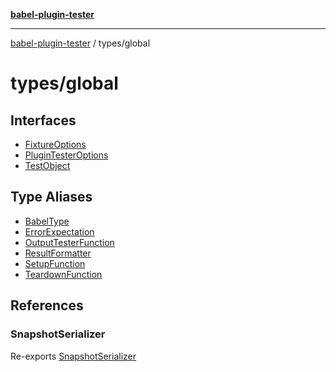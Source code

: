 [**babel-plugin-tester**](../../README.md)

***

[babel-plugin-tester](../../README.md) / types/global

# types/global

## Interfaces

- [FixtureOptions](interfaces/FixtureOptions.md)
- [PluginTesterOptions](interfaces/PluginTesterOptions.md)
- [TestObject](interfaces/TestObject.md)

## Type Aliases

- [BabelType](type-aliases/BabelType.md)
- [ErrorExpectation](type-aliases/ErrorExpectation.md)
- [OutputTesterFunction](type-aliases/OutputTesterFunction.md)
- [ResultFormatter](type-aliases/ResultFormatter.md)
- [SetupFunction](type-aliases/SetupFunction.md)
- [TeardownFunction](type-aliases/TeardownFunction.md)

## References

### SnapshotSerializer

Re-exports [SnapshotSerializer](../../src/type-aliases/SnapshotSerializer.md)
